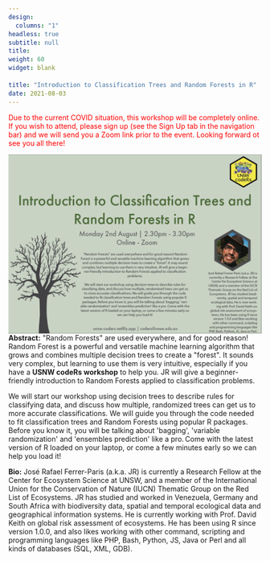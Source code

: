 ```yaml
---
design:
  columns: "1"
headless: true
subtitle: null
title: 
weight: 60
widget: blank

title: "Introduction to Classification Trees and Random Forests in R"
date: 2021-08-03
---
```


<span style="color: red"> Due to the current COVID situation, this workshop will be completely online. If you wish to attend, please sign up (see the Sign Up tab in the navigation bar) and we will send you a Zoom link prior to the event. Looking forward ot see you all there!</span>


<img src="random_forest.png" width=1000 style = "margin-left: 0px; margin-right: 0px; float:right;" >




**Abstract:**
"Random Forests" are used everywhere, and for good reason! Random Forest is a powerful and versatile machine learning algorithm that grows and combines multiple decision trees to create a "forest". It sounds very complex, but learning to use them is very intuitive, especially if you have a **USNW codeRs workshop** to help you. JR will give a beginner-friendly introduction to Random Forests applied to classification problems. 

We will start our workshop using decision trees to describe rules for classifying data, and discuss how multiple, randomized trees can get us to more accurate classifications. We will guide you through the code needed to fit classification trees and Random Forests using popular R packages. Before you know it, you will be talking about 'bagging', 'variable randomization' and 'ensembles prediction' like a pro. Come with the latest version of R loaded on your laptop, or come a few minutes early so we can help you load it! 


**Bio:** 
José Rafael Ferrer-Paris (a.k.a. JR) is currently a Research Fellow at the Center for Ecosystem Science at UNSW, and a member of the International Union for the Conservation of Nature (IUCN) Thematic Group on the Red List of Ecosystems. JR has studied and worked in Venezuela, Germany and South Africa with biodiversity data, spatial and temporal ecological data and geographical information systems. He is currently working with Prof. David Keith on global risk assessment of ecosystems. He has been using R since version 1.0.0, and also likes working with other command, scripting and programming languages like PHP, Bash, Python, JS, Java or Perl and all kinds of databases (SQL, XML, GDB). 
